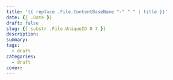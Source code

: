 ```yaml
---
title: '{{ replace .File.ContentBaseName "-" " " | title }}'
date: {{ .Date }}
draft: false
slug: {{ substr .File.UniqueID 0 7 }}
description:
summary:
tags:
  - draft
categories:
  - draft
cover:
---
```

